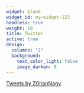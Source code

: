 ```yaml
---
widget: blank
widget_id: my-widget-123
headless: true
weight: 10
title: Twitter
active: true
design:
  columns: "2"
  background:
    text_color_light: false
    image_darken: 0
---
```

<a class="twitter-timeline" href="https://twitter.com/Z0ltanNagy?ref_src=twsrc%5Etfw">Tweets by Z0ltanNagy</a> 

<script async src="https://platform.twitter.com/widgets.js" charset="utf-8"></script>